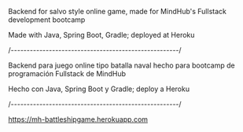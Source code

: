 Backend for salvo style online game, made for MindHub's Fullstack development bootcamp

Made with Java, Spring Boot, Gradle; deployed at Heroku

/*-----------------------------------------------------*/

Backend para juego online tipo batalla naval hecho para bootcamp de programación Fullstack de MindHub

Hecho con Java, Spring Boot y Gradle; deploy a Heroku

/*-----------------------------------------------------*/

https://mh-battleshipgame.herokuapp.com
